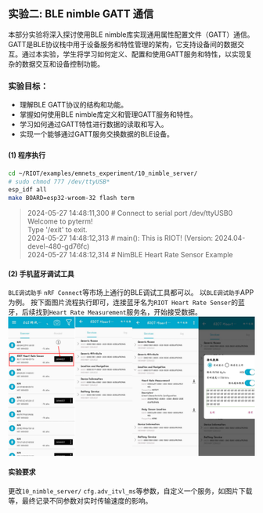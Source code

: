 ## 实验二: BLE nimble GATT 通信
本部分实验将深入探讨使用BLE nimble库实现通用属性配置文件（GATT）通信。GATT是BLE协议栈中用于设备服务和特性管理的架构，它支持设备间的数据交互。通过本实验，学生将学习如何定义、配置和使用GATT服务和特性，以实现复杂的数据交互和设备控制功能。

### 实验目标：
- 理解BLE GATT协议的结构和功能。
- 掌握如何使用BLE nimble库定义和管理GATT服务和特性。
- 学习如何通过GATT特性进行数据的读取和写入。
- 实现一个能够通过GATT服务交换数据的BLE设备。

### 


###
#### (1) 程序执行
```bash
cd ~/RIOT/examples/emnets_experiment/10_nimble_server/
# sudo chmod 777 /dev/ttyUSB*
esp_idf all
make BOARD=esp32-wroom-32 flash term
```
> 2024-05-27 14:48:11,300 # Connect to serial port /dev/ttyUSB0  
Welcome to pyterm!  
Type '/exit' to exit.  
2024-05-27 14:48:12,313 # main(): This is RIOT! (Version: 2024.04-devel-480-gd76fc)  
2024-05-27 14:48:12,314 # NimBLE Heart Rate Sensor Example  


#### (2) 手机蓝牙调试工具
`BLE调试助手` `nRF Connect`等市场上通行的BLE调试工具都可以。
以`BLE调试助手`APP 为例。
按下面图片流程执行即可，连接蓝牙名为`RIOT Heart Rate Senser`的蓝牙，后续找到`Heart Rate Measurement`服务名，开始接受数据。
![nimble](./figs/nimble_01.png)

#### 实验要求
更改`10_nimble_server/` `cfg.adv_itvl_ms`等参数，自定义一个服务，如图片下载等，最终记录不同参数对实时传输速度的影响。